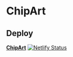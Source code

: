 # ChipArt

## Deploy
**[ChipArt](https://chipart.netlify.app/)**
[![Netlify Status](https://api.netlify.com/api/v1/badges/c832c213-4bc9-47eb-8a93-f547029dd34d/deploy-status)](https://app.netlify.com/sites/chipart/deploys)

